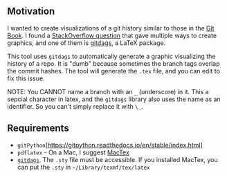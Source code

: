 
## Motivation

I wanted to create visualizations of a git history similar to those
in the [Git Book](https://git-scm.com/book/en/v2/Git-Branching-Branches-in-a-Nutshell).
I found a [StackOverflow question](https://stackoverflow.com/questions/1057564/pretty-git-branch-graphs)
that gave multiple ways to create graphics, and one of them is 
[gitdags](https://github.com/jubobs/gitdags), a LaTeX package.

This tool uses `gitdags` to automatically generate a graphic visualizing
the history of a repo.  It is "dumb" because sometimes the branch tags
overlap the commit hashes.  The tool will generate the `.tex` file, and you
can edit to fix this issue.

NOTE: You CANNOT name a branch with an `_` (underscore) in it.  This a sepcial character in latex, and the `gitdags` library also uses the name as an identifier.  So you can't simply replace it with `\_`.


## Requirements

* `gitPython`[https://gitpython.readthedocs.io/en/stable/index.html]
* `pdflatex` - On a Mac, I suggest [MacTex](http://www.tug.org/mactex/)
* [`gitdags`](https://github.com/jubobs/gitdags).  The `.sty` file must be 
accessible.  If you installed MacTex, you can put the `.sty` in
`~/Library/texmf/tex/latex`
